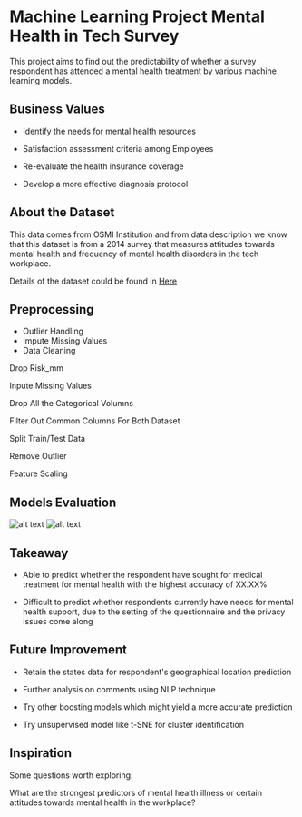 # Machine Learning Project Mental Health in Tech Survey

This project aims to find out the predictability of whether a survey respondent has attended a mental health treatment by various machine learning models.


## Business Values

* Identify the needs for mental health resources

* Satisfaction assessment criteria among Employees 

* Re-evaluate the health insurance coverage

* Develop a more effective diagnosis protocol



## About the Dataset

This data comes from OSMI Institution and from data description we know that this dataset is from a 2014 survey that measures attitudes towards mental health and frequency of mental health disorders in the tech workplace.

Details of the dataset could be found in <a href="https://www.kaggle.com/osmi/mental-health-in-tech-survey">Here</a>


## Preprocessing

* Outlier Handling
* Impute Missing Values
* Data Cleaning


 Drop Risk_mm
 
 Inpute Missing Values
 
 Drop All the Categorical Volumns
 
 Filter Out Common Columns For Both Dataset
 
 Split Train/Test Data
 
 Remove Outlier
 
 Feature Scaling


## Models Evaluation

![alt text](https://github.com/deschiu/Bootcamp-Colab-Showcase-Project-2-ML-Project-Mental-Health-in-Tech/blob/master/images/Mental%20Health%20in%20Tech.png)
![alt text](https://github.com/deschiu/Bootcamp-Colab-Showcase-Project-2-ML-Project-Mental-Health-in-Tech/blob/master/images/Mental%20Health%20in%20Tech_2.png)


## Takeaway

* Able to predict whether the respondent have sought for medical treatment for mental health with the highest accuracy of XX.XX%

* Difficult to predict whether respondents currently have needs for mental health support, due to the setting of the questionnaire and the privacy issues come along


## Future Improvement

* Retain the states data for respondent's geographical location prediction

* Further analysis on comments using NLP technique

* Try other boosting models which might yield a more accurate prediction

* Try unsupervised model like t-SNE for cluster identification




## Inspiration
Some questions worth exploring:

What are the strongest predictors of mental health illness or certain attitudes towards mental health in the workplace?
